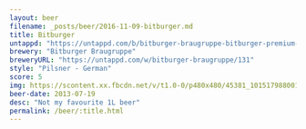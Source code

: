 ```yaml
---
layout: beer
filename: _posts/beer/2016-11-09-bitburger.md
title: Bitburger
untappd: "https://untappd.com/b/bitburger-braugruppe-bitburger-premium-pils--premium-beer/17252"
brewery: "Bitburger Braugruppe"
breweryURL: "https://untappd.com/w/bitburger-braugruppe/131"
style: "Pilsner - German"
score: 5
img: https://scontent.xx.fbcdn.net/v/t1.0-0/p480x480/45381_10151798800163745_1715529842_n.jpg?oh=27474d17a7b0e018bf0844f7c44651f0&oe=5944F456
beer-date: 2013-07-19
desc: "Not my favourite 1L beer"
permalink: /beer/:title.html
---
```

